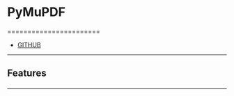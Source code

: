 # PyMuPDF
=======================


- [GITHUB](https://github.com/pymupdf/PyMuPDF)
-----------------------------------------------------------------------------------------------------

## Features


### 


-----------------------------------------------------------------------------------------------------